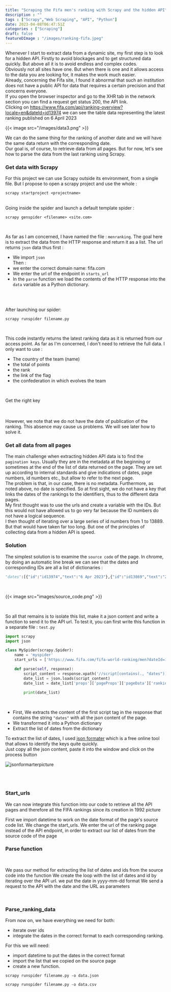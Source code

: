 ```yaml
---
title: "Scraping the Fifa men's ranking with Scrapy and the hidden API"
description : ""
tags : ["Scrapy","Web Scraping", "API", "Python"]
date: 2023-04-08T06:47:51Z
categories : ["Scraping"]
draft: false
featureDImage : "/images/ranking-fifa.jpeg"
---
```


Whenever I start to extract data from a dynamic site, my first step is to look for a hidden API. Firstly to avoid blockages and to get structured data quickly. But above all it is to avoid endless and complex codes.<br>
Obviously not all sites have one. But when there is one and it allows access to the data you are looking for, it makes the work much easier.<br>
Already, concerning the Fifa site, I found it abnormal that such an institution does not have a public API for data that requires a certain precision and that concerns everyone.<br>
If you open the browser inspector and go to the XHR tab in the network section you can find a request get status 200, the API link.<br> 
Clicking on https://www.fifa.com/api/ranking-overview?locale=en&dateId=id13974 we can see the table data representing the latest ranking published on 6 April 2023<br>


{{< image src="/images/data3.png" >}}

We can do the same thing for the ranking of another date and we will have the same data return with the corresponding date.<br>
Our goal is, of course, to retrieve data from all pages. But for now, let's see how to parse the data from the last ranking using Scrapy.<br>

### Get data with Scrapy

For this project we can use Scrapy outside its environment, from a single file. But I propose to open a scrapy project and use the whole : <br>

```shell
scrapy startproject <projectname>

```
<br>
Going inside the spider and launch a default template spider  :
<br>

```shell
scrapy genspider <filename> <site.com>

```
<br>

As far as I am concerned, I have named the file : `menranking`.
The goal here is to extract the data from the HTTP response and return it as a list.
The url returns `json` data thus first : 
- We import `json` <br>
Then :
- we enter the correct domain name: fifa.com
- We enter the url of the endpoint in `starts_url`
- In the `parse` function we load the contents of the HTTP response into the `data` variable as a Python dictionary.

<br>

<script src="https://gist.github.com/hericlibong/feade151ff2661a47654f7c7061cc30e.js"></script>

<br>

After launching our spider:

```shell
scrapy runspider filename.py
```
<br>

This code instantly returns the latest ranking data as it is returned from our access point.
As far as I'm concerned, I don't need to retrieve the full data.
I only want to use :  
- The country of the team (name) 
- the total of points
- the rank
- the link of the flag 
- the confederation in which evolves the team

<br>

Get the right key

<br>

<script src="https://gist.github.com/hericlibong/1936af1b5cf5108b875702b021ae6cc0.js"></script>
<br>
However, we note that we do not have the date of publication of the ranking. This absence may cause us problems. We will see later how to solve it.

### Get all data from all pages

The main challenge when extracting hidden API data is to find the `pagination keys`. Usually they are in the metadata at the beginning or sometimes at the end of the list of data returned on the page. They are set up according to internal standards and give indications of dates, page numbers, id numbers etc., but allow to refer to the next page.<br>
The problem is that, in our case, there is no metadata. Furthermore, as noted above, no date is specified. So at first sight, we do not have a key that links the dates of the rankings to the identifiers, thus to the different data pages.<br>
My first thought was to use the urls and create a variable with the IDs. But this would not have allowed us to go very far because the ID numbers do not have a logical sequence.<br>
I then thought of iterating over a large series of id numbers from 1 to 13889.  But that would have taken far too long. But one of the principles of collecting data from a hidden API is speed.<br>


### Solution

The simplest solution is to examine the `source code` of the page. In chrome, by doing an automatic line break we can see that the dates and corresponding IDs are all a list of dictionaries : <br>
```python
"dates":[{"id":"id13974","text":"6 Apr 2023"},{"id":"id13869","text":"22 Dec 2022"}...{"id":"id2","text":"8 Aug 1993"},{"id":"id1","text":"31 Dec 1992"}]
```  
<br>


{{< image src="images/source_code.png" >}}

<br>

So all that remains is to isolate this list, make it a json content and write a function to send it to the API url. To test it, you can first write this function in a separate file : `test.py`

```python
import scrapy
import json

class MySpider(scrapy.Spider):
    name = 'myspider'
    start_urls = ['https://www.fifa.com/fifa-world-ranking/men?dateId=id13974']

    def parse(self, response):
        script_content = response.xpath('//script[contains(., "dates")]/text()').extract_first()
        date_list = json.loads(script_content)
        date_list = date_list['props']['pageProps']['pageData']['ranking']['dates']
        
        print(date_list)

```
<br>

- First, We extracts the content of the first script tag in the response that contains the string `"dates"` with all the json content of the page.
- We transformed it into a Python dictionary 
- Extract the list of dates from the dictionary

To extract the list of dates, I used [json formater](https://jsonformatter.curiousconcept.com/#) which is a free online tool that allows to identify the keys quite quickly.<br>
Just copy all the json content, paste it into the window and click on the process button
<r>

![jsonformarterpicture](images/jsonformatter.png)

<br>



<br>

### Start_urls

We can now integrate this function into our code to retrieve all the API pages and therefore all the FIFA rankings since its creation in 1992
picture

<script src="https://gist.github.com/hericlibong/7fb055d3d38102414478ad2f1cb21bf4.js"></script>

First we import datetime to work on the date format of the page's source code list.
We change the start_urls. We enter the url of the ranking page instead of the API endpoint, in order to extract our list of dates from the source code of the page
<br>

### Parse function
<br>

We pass our method for extracting the list of dates and ids from the source code into the function
We create the loop with the list of dates and id by iterating over the API url.
we put the date in yyyy-mm-dd format
We send a request to the API with the date and the URL as parameters

<script src="https://gist.github.com/hericlibong/93857c703da18b63b30956d0ef03dfed.js"></script>
<br>

### Parse_ranking_data

<script src="https://gist.github.com/hericlibong/b163ab8a2ce568610bc3fd6f5aefe28d.js"></script>

From now on, we have everything we need for both:

- iterate over ids
- integrate the dates in the correct format to each corresponding ranking.

For this we will need:

- import datetime to put the dates in the correct format
- import the list that we copied on the source page
- create a new function.





```shell
scrapy runspider filename.py -o data.json
```



```shell
scrapy runspider filename.py -o data.csv
```

